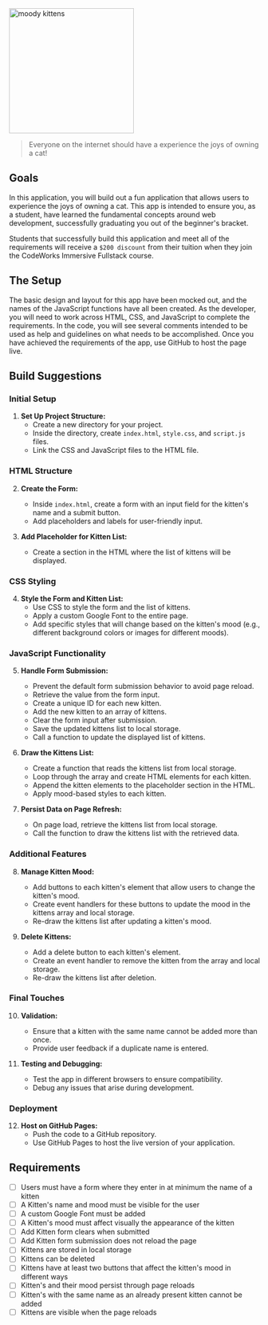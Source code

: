 <div class="text-center">
	<img src="https://codeworks.blob.core.windows.net/public/assets/img/projects/moody-logo.png" alt="moody kittens" height="250">
</div>

> Everyone on the internet should have a experience the joys of owning a cat!

## Goals
In this application, you will build out a fun application that allows users to experience the joys of owning a cat. This app is intended to ensure you, as a student, have learned the fundamental concepts around web development, successfully graduating you out of the beginner's bracket.

Students that successfully build this application and meet all of the requirements will receive a `$200 discount` from their tuition when they join the CodeWorks Immersive Fullstack course. 

## The Setup
The basic design and layout for this app have been mocked out, and the names of the JavaScript functions have all been created. As the developer, you will need to work across HTML, CSS, and JavaScript to complete the requirements. In the code, you will see several comments intended to be used as help and guidelines on what needs to be accomplished. Once you have achieved the requirements of the app, use GitHub to host the page live.

## Build Suggestions

### Initial Setup
1. **Set Up Project Structure:**
   - Create a new directory for your project.
   - Inside the directory, create `index.html`, `style.css`, and `script.js` files.
   - Link the CSS and JavaScript files to the HTML file.

### HTML Structure
2. **Create the Form:**
   - Inside `index.html`, create a form with an input field for the kitten's name and a submit button.
   - Add placeholders and labels for user-friendly input.

3. **Add Placeholder for Kitten List:**
   - Create a section in the HTML where the list of kittens will be displayed.

### CSS Styling
4. **Style the Form and Kitten List:**
   - Use CSS to style the form and the list of kittens.
   - Apply a custom Google Font to the entire page.
   - Add specific styles that will change based on the kitten's mood (e.g., different background colors or images for different moods).

### JavaScript Functionality
5. **Handle Form Submission:**
   - Prevent the default form submission behavior to avoid page reload.
   - Retrieve the value from the form input.
   - Create a unique ID for each new kitten.
   - Add the new kitten to an array of kittens.
   - Clear the form input after submission.
   - Save the updated kittens list to local storage.
   - Call a function to update the displayed list of kittens.

6. **Draw the Kittens List:**
   - Create a function that reads the kittens list from local storage.
   - Loop through the array and create HTML elements for each kitten.
   - Append the kitten elements to the placeholder section in the HTML.
   - Apply mood-based styles to each kitten.

7. **Persist Data on Page Refresh:**
   - On page load, retrieve the kittens list from local storage.
   - Call the function to draw the kittens list with the retrieved data.

### Additional Features
8. **Manage Kitten Mood:**
   - Add buttons to each kitten's element that allow users to change the kitten's mood.
   - Create event handlers for these buttons to update the mood in the kittens array and local storage.
   - Re-draw the kittens list after updating a kitten's mood.

9. **Delete Kittens:**
   - Add a delete button to each kitten's element.
   - Create an event handler to remove the kitten from the array and local storage.
   - Re-draw the kittens list after deletion.

### Final Touches
10. **Validation:**
    - Ensure that a kitten with the same name cannot be added more than once.
    - Provide user feedback if a duplicate name is entered.

11. **Testing and Debugging:**
    - Test the app in different browsers to ensure compatibility.
    - Debug any issues that arise during development.

### Deployment
12. **Host on GitHub Pages:**
    - Push the code to a GitHub repository.
    - Use GitHub Pages to host the live version of your application.

## Requirements
- [ ] Users must have a form where they enter in at minimum the name of a kitten 
- [ ] A Kitten's name and mood must be visible for the user 
- [ ] A custom Google Font must be added 
- [ ] A Kitten's mood must affect visually the appearance of the kitten 
- [ ] Add Kitten form clears when submitted 
- [ ] Add Kitten form submission does not reload the page 
- [ ] Kittens are stored in local storage 
- [ ] Kittens can be deleted 
- [ ] Kittens have at least two buttons that affect the kitten's mood in different ways 
- [ ] Kitten's and their mood persist through page reloads 
- [ ] Kitten's with the same name as an already present kitten cannot be added 
- [ ] Kittens are visible when the page reloads
